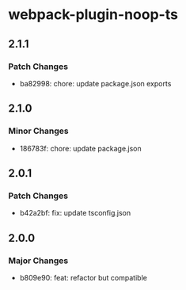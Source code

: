 # webpack-plugin-noop-ts

## 2.1.1

### Patch Changes

- ba82998: chore: update package.json exports

## 2.1.0

### Minor Changes

- 186783f: chore: update package.json

## 2.0.1

### Patch Changes

- b42a2bf: fix: update tsconfig.json

## 2.0.0

### Major Changes

- b809e90: feat: refactor but compatible
